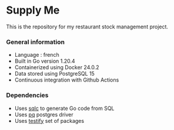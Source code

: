 # Supply Me

This is the repository for my restaurant stock management project.

### General information

- Language : french
- Built in Go version 1.20.4
- Containerized using Docker 24.0.2
- Data stored using PostgreSQL 15
- Continuous integration with Github Actions

### Dependencies
- Uses [sqlc](https://sqlc.dev/) to generate Go code from SQL
- Uses [pq](https://github.com/lib/pq) postgres driver
- Uses [testify](https://github.com/stretchr/testify) set of packages